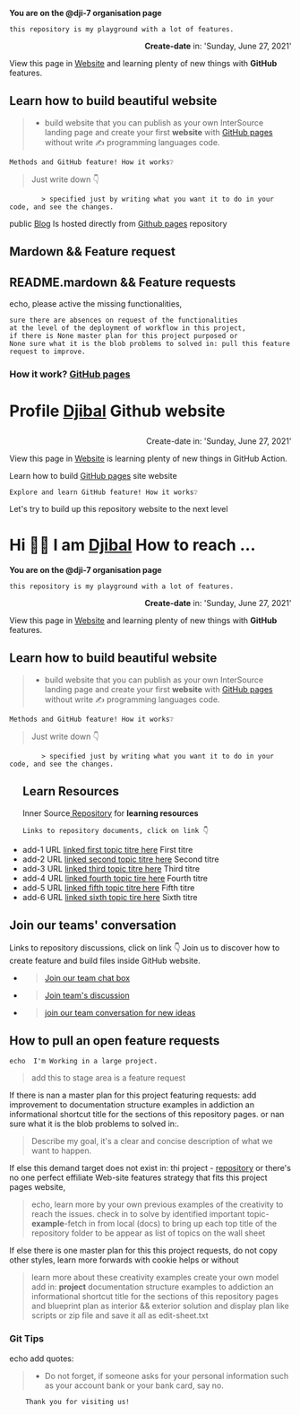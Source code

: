 
 <b>You are on the @dji-7 organisation page</b> 
 
    this repository is my playground with a lot of features.

<div class="content" aling="top-center">
 <p align="right"><b>Create-date</b> in: 'Sunday, June 27, 2021'</p>
 View this page in <a href="https://dji-7.github.io/dji7.github.io/">Website</a> and learning plenty of new things with <b>GitHub</b> features.
</div>

## Learn how to build beautiful website 
> - build website that you can publish as your own InterSource landing page
and create your first <b>website</b> with <a href="https://pages.github.com">GitHub pages</a> without write ✍ programming languages code.

    Methods and GitHub feature! How it works❔    
   > Just write down 👇
   >
            > specified just by writing what you want it to do in your code, and see the changes. 



<h align="center">public <a href="https://dji-7.github.io/dji7.github.io/">Blog</a> Is hosted directly from <a href="https://pages.github.com">Github pages</a> repository</p>


## Mardown && Feature request
## README.mardown && Feature requests

<p>echo, please active the missing functionalities,</p>
    
    sure there are absences on request of the functionalities
    at the level of the deployment of workflow in this project,
    if there is None master plan for this project purposed or 
    None sure what it is the blob problems to solved in: pull this feature request to improve. 

<h3> How it work? <a href="https://pages.github.com">GitHub pages</a></h3>

# Profile <a href="https://github.com/djibal">Djibal</a> Github website</p>
<div class="content" aling="center">
 <p align="right"> Create-date in: 'Sunday, June 27, 2021'</p>
 View this page in <a href="https://dji-7.github.io/dji7.github.io/">Website</a></h3>
 is learning plenty of new things in GitHub Action.
</div>

Learn how to build <a href="https://pages.github.com">GitHub pages</a> site website

  
    Explore and learn GitHub feature! How it works❔
    
Let's try to build up this repository website to the next level


# Hi 🖐🏿 **I am** [Djibal](/"https://github.com/djiba/) How to reach ...
 <b>You are on the @dji-7 organisation page</b> 
 
    this repository is my playground with a lot of features.

<div class="content" aling="top-center">
 <p align="right"><b>Create-date</b> in: 'Sunday, June 27, 2021'</p>
 View this page in <a href="https://dji-7.github.io/dji7.github.io/">Website</a> and learning plenty of new things with <b>GitHub</b> features.
</div>

## Learn how to build beautiful website 
> - build website that you can publish as your own InterSource landing page
and create your first <b>website</b> with <a href="https://pages.github.com">GitHub pages</a> without write ✍ programming languages code.

    Methods and GitHub feature! How it works❔    
   > Just write down 👇
   >
            > specified just by writing what you want it to do in your code, and see the changes. 

      
<div class="inner source">
 <ul id="https://github.com/djibal/innersource">
   <h2>Learn Resources </h2> 
 Inner Source<a href="/https://github.com/djibal/innersource/"> Repository</a> for <b>learning resources</b>
  
    Links to repository documents, click on link 👇
 <p>
   <li>add-1 URL <a href="/#/">linked first topic titre here</a> First titre</li>
    <li>add-2 URL <a href="/#/">linked second topic titre here</a> Second titre</li>
    <li>add-3 URL <a href="/#/">linked third topic titre here</a> Third titre</li>
    <li>add-4 URL <a href="/#/">linked fourth topic tire here</a> Fourth titre</li>
    <li>add-5 URL <a href="/#/">linked fifth topic titre here</a> Fifth titre</li>
   <li>add-6 URL <a href="/#/">linked sixth topic tire here</a> Sixth titre</li>
 </p> 
</ul>
</div>

## Join our teams' conversation 
   Links to repository discussions, click on link 👇 Join us to discover how to create feature and build files inside GitHub website.
- > [Join our team chat box](https://github.com/orgs/dji-7/teams/team-chat-box/)
- > [Join team's discussion](https://github.com/orgs/dji-7/teams/team-discussion/)
- > [join our team conversation for new ideas](https://github.com/orgs/dji-7/teams/team-conversations/)

## How to pull an open feature requests

    echo  I'm Working in a large project.
> add this to stage area is a feature request
      
If there is nan a master plan for this project featuring requests:
add improvement to documentation structure examples in addiction an informational shortcut title for the sections of this repository pages.
or nan sure what it is the blob problems to solved in:.

>  Describe my goal, it's a clear and concise description of what we want to happen.
    
If else this demand target does not exist in: thi project - [repository](https://github.com/dji-7/dji7.github.io/) or
there's no one perfect effiliate Web-site features strategy that fits this project pages website,

    
 >  echo, learn more by your own previous examples of the creativity to reach the issues.
 > check in to solve by identified important topic-**example**-fetch in from local (docs) to bring up each top title of the repository folder to be appear as list of topics on the wall sheet

If else there is one master plan for this this project requests, do not copy other styles, learn more forwards with cookie helps or without

>  learn more about these creativity examples create your own model add in:
**project** documentation structure examples to addiction an informational shortcut title for the sections of this repository pages
and blueprint plan as interior && exterior solution and display plan like scripts or zip file and save it all as edit-sheet.txt


### Git Tips 
echo add quotes:

   > - Do not forget, if someone asks for your personal information
       such as your account bank or your bank card, say no.
       
        Thank you for visiting us!
       

